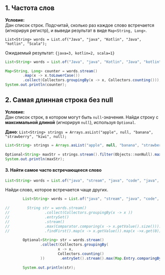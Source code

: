 ## 1. Частота слов

**Условие:**  
Дан список строк. Подсчитай, сколько раз каждое слово встречается (игнорируя регистр), и выведи результат в виде `Map<String, Long>`.

`List<String> words = List.of("Java", "java", "Kotlin", "Java", "kotlin", "Scala");`

Ожидаемый результат:
`{java=3, kotlin=2, scala=1}`
``` java
List<String> words = List.of("Java", "java", "Kotlin", "Java", "kotlin", "Scala");  
  
Map<String, Long> counter = words.stream()  
        .map(x -> x.toLowerCase())  
        .collect(Collectors.groupingBy(x -> x, Collectors.counting()));  
System.out.println(counter);
```

## 2. Самая длинная строка без null

**Условие:**  
Дан список строк, в котором могут быть `null`-значения. Найди строку с **максимальной длиной** (игнорируя `null`), используя `Optional`.

**Дано**:
`List<String> strings = Arrays.asList("apple", null, "banana", "strawberry", "kiwi", null);`
```java
List<String> strings = Arrays.asList("apple", null, "banana", "strawberry", "kiwi", null);  
  
Optional<String> maxStr = strings.stream().filter(Objects::nonNull).max(Comparator.comparingInt(String::length));  
System.out.println(maxStr);
```


#### 3. Найти самое часто встречающееся слово

```java
List<String> words = List.of("java", "stream", "java", "code", "java", "stream");
```
Найди слово, которое встречается чаще других.

```java
        List<String> words = List.of("java", "stream", "java", "code", "java", "stream");  
  
//        String str = words.stream()  
//                .collect(Collectors.groupingBy(x -> x ))  
//                .entrySet()  
//                .stream()  
//                .max(Comparator.comparing(x -> x.getValue().size())).map(Map.Entry::getValue).orElse(null).get(0);  
//                .findFirst().map(x -> x.getValue()).map(x ->x.get(0)).orElse("");  
  
        Optional<String> str = words.stream()  
                .collect(Collectors.groupingBy(  
                        x -> x,  
                        Collectors.counting()  
                ))       .entrySet().stream().max(Map.Entry.comparingByValue()).map(Map.Entry::getKey);  
  
        System.out.println(str);
```

